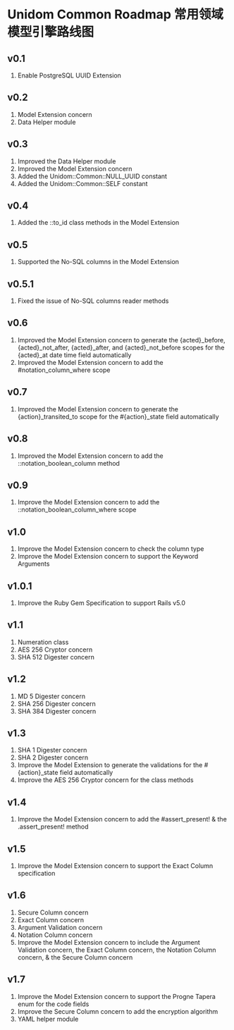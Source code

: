 # Unidom Common Roadmap 常用领域模型引擎路线图

## v0.1
1. Enable PostgreSQL UUID Extension

## v0.2
1. Model Extension concern
2. Data Helper module

## v0.3
1. Improved the Data Helper module
2. Improved the Model Extension concern
3. Added the Unidom::Common::NULL_UUID constant
4. Added the Unidom::Common::SELF constant

## v0.4
1. Added the ::to_id class methods in the Model Extension

## v0.5
1. Supported the No-SQL columns in the Model Extension

## v0.5.1
1. Fixed the issue of No-SQL columns reader methods

## v0.6
1. Improved the Model Extension concern to generate the {acted}_before, {acted}_not_after, {acted}_after, and {acted}_not_before scopes for the {acted}_at date time field automatically
2. Improved the Model Extension concern to add the #notation_column_where scope

## v0.7
1. Improved the Model Extension concern to generate the {action}_transited_to scope for the #{action}_state field automatically

## v0.8
1. Improved the Model Extension concern to add the ::notation_boolean_column method

## v0.9
1. Improve the Model Extension concern to add the ::notation_boolean_column_where scope

## v1.0
1. Improve the Model Extension concern to check the column type
2. Improve the Model Extension concern to support the Keyword Arguments

## v1.0.1
1. Improve the Ruby Gem Specification to support Rails v5.0

## v1.1
1. Numeration class
2. AES 256 Cryptor concern
3. SHA 512 Digester concern

## v1.2
1. MD 5 Digester concern
2. SHA 256 Digester concern
3. SHA 384 Digester concern

## v1.3
1. SHA 1 Digester concern
2. SHA 2 Digester concern
3. Improve the Model Extension to generate the validations for the #{action}_state field automatically
4. Improve the AES 256 Cryptor concern for the class methods

## v1.4
1. Improve the Model Extension concern to add the #assert_present! & the .assert_present! method

## v1.5
1. Improve the Model Extension concern to support the Exact Column specification

## v1.6
1. Secure Column concern
2. Exact Column concern
3. Argument Validation concern
4. Notation Column concern
5. Improve the Model Extension concern to include the Argument Validation concern, the Exact Column concern, the Notation Column concern, & the Secure Column concern

## v1.7
1. Improve the Model Extension concern to support the Progne Tapera enum for the code fields
2. Improve the Secure Column concern to add the encryption algorithm
3. YAML helper module
